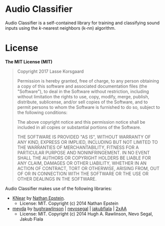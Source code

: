 # Audio Classifier
Audio Classifier is a self-contained library for training and classifying sound inputs using the *k*-nearest neighbors (k-nn) algorithm. 

# License

**The MIT License (MIT)**

> Copyright 2017 Lasse Korsgaard 
> 
> Permission is hereby granted, free of charge, to any person obtaining a copy of this software and associated documentation files (the "Software"), to deal in the Software without restriction, including without limitation the rights to use, copy, modify, merge, publish, distribute, sublicense, and/or sell copies of the Software, and to permit persons to whom the Software is furnished to do so, subject to the following conditions:
> 
> The above copyright notice and this permission notice shall be included in all copies or substantial portions of the Software.
> 
> THE SOFTWARE IS PROVIDED "AS IS", WITHOUT WARRANTY OF ANY KIND, EXPRESS OR IMPLIED, INCLUDING BUT NOT LIMITED TO THE WARRANTIES OF MERCHANTABILITY, FITNESS FOR A PARTICULAR PURPOSE AND NONINFRINGEMENT. IN NO EVENT SHALL THE AUTHORS OR COPYRIGHT HOLDERS BE LIABLE FOR ANY CLAIM, DAMAGES OR OTHER LIABILITY, WHETHER IN AN ACTION OF CONTRACT, TORT OR OTHERWISE, ARISING FROM, OUT OF OR IN CONNECTION WITH THE SOFTWARE OR THE USE OR OTHER DEALINGS IN THE SOFTWARE.

Audio Classifier makes use of the following libraries:

- [KNear](https://github.com/NathanEpstein/KNear) by [Nathan Epstein](https://github.com/NathanEpstein). 
  - License: MIT. Copyright (c) 2014 Nathan Epstein
- [meyda](https://github.com/meyda/meyda) by [hughrawlinson](https://github.com/hughrawlinson) | [nevosegal](https://github.com/nevosegal) | [jakubfiala](https://github.com/jakubfiala) | [2xAA](https://github.com/2xaa)
  - License: MIT.  Copyright (c) 2014 Hugh A. Rawlinson, Nevo Segal, Jakub Fiala







